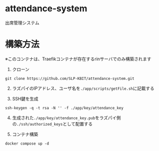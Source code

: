 # attendance-system

出席管理システム

# 構築方法

※このコンテナは、Traefikコンテナが存在するrinサーバでのみ構築されます

1. クローン

```
git clone https://github.com/SLP-KBIT/attendance-system.git
```

2. ラズパイのIPアドレス、ユーザ名を``./app/scripts/getFile.sh``に記載する

3. SSH鍵を生成

```
ssh-keygen -q -t rsa -N '' -f ./app/key/attendance_key
```

4. 生成された``./app/key/attendance_key.pub``をラズパイ側の``./ssh/authorized_keys``として配置する

5. コンテナ構築

```
docker compose up -d
```
